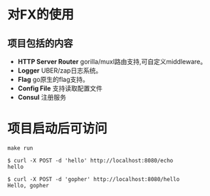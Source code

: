 # 对FX的使用

## 项目包括的内容
* **HTTP Server Router** gorilla/muxl路由支持,可自定义middleware。
* **Logger** UBER/zap日志系统。
* **Flag** go原生的flag支持。
* **Config File** 支持读取配置文件 
* **Consul** 注册服务


# 项目启动后可访问
```shell
make run
```

```shell
$ curl -X POST -d 'hello' http://localhost:8080/echo
hello

$ curl -X POST -d 'gopher' http://localhost:8080/hello
Hello, gopher
```